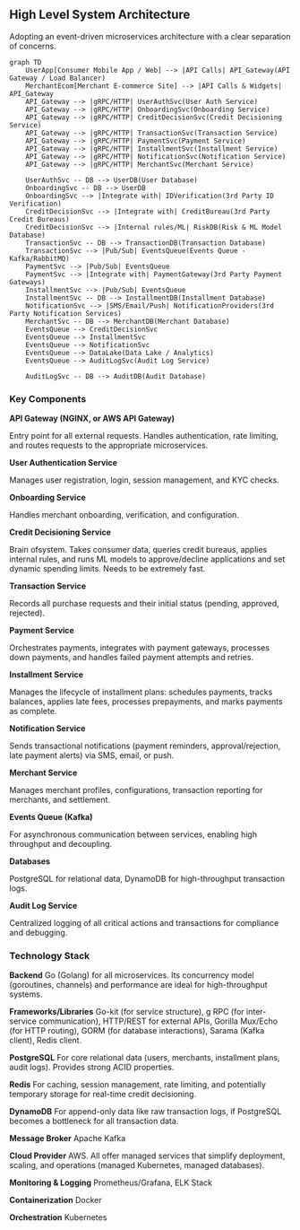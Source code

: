 ## High Level System Architecture

Adopting an event-driven microservices architecture with a clear separation of concerns.

    graph TD
        UserApp[Consumer Mobile App / Web] --> |API Calls| API_Gateway(API Gateway / Load Balancer)
        MerchantEcom[Merchant E-commerce Site] --> |API Calls & Widgets| API_Gateway
        API_Gateway --> |gRPC/HTTP| UserAuthSvc(User Auth Service)
        API_Gateway --> |gRPC/HTTP| OnboardingSvc(Onboarding Service)
        API_Gateway --> |gRPC/HTTP| CreditDecisionSvc(Credit Decisioning Service)
        API_Gateway --> |gRPC/HTTP| TransactionSvc(Transaction Service)
        API_Gateway --> |gRPC/HTTP| PaymentSvc(Payment Service)
        API_Gateway --> |gRPC/HTTP| InstallmentSvc(Installment Service)
        API_Gateway --> |gRPC/HTTP| NotificationSvc(Notification Service)
        API_Gateway --> |gRPC/HTTP| MerchantSvc(Merchant Service)

        UserAuthSvc -- DB --> UserDB(User Database)
        OnboardingSvc -- DB --> UserDB
        OnboardingSvc --> |Integrate with| IDVerification(3rd Party ID Verification)
        CreditDecisionSvc --> |Integrate with| CreditBureau(3rd Party Credit Bureaus)
        CreditDecisionSvc --> |Internal rules/ML| RiskDB(Risk & ML Model Database)
        TransactionSvc -- DB --> TransactionDB(Transaction Database)
        TransactionSvc --> |Pub/Sub| EventsQueue(Events Queue - Kafka/RabbitMQ)
        PaymentSvc --> |Pub/Sub| EventsQueue
        PaymentSvc --> |Integrate with| PaymentGateway(3rd Party Payment Gateways)
        InstallmentSvc --> |Pub/Sub| EventsQueue
        InstallmentSvc -- DB --> InstallmentDB(Installment Database)
        NotificationSvc --> |SMS/Email/Push| NotificationProviders(3rd Party Notification Services)
        MerchantSvc -- DB --> MerchantDB(Merchant Database)
        EventsQueue --> CreditDecisionSvc
        EventsQueue --> InstallmentSvc
        EventsQueue --> NotificationSvc
        EventsQueue --> DataLake(Data Lake / Analytics)
        EventsQueue --> AuditLogSvc(Audit Log Service)

        AuditLogSvc -- DB --> AuditDB(Audit Database)


### Key Components

**API Gateway (NGINX, or AWS API Gateway)** 

Entry point for all external requests. Handles authentication, rate limiting, and routes requests to the appropriate microservices.

**User Authentication Service** 

Manages user registration, login, session management, and KYC checks.

**Onboarding Service**

Handles merchant onboarding, verification, and configuration.

**Credit Decisioning Service** 

Brain ofsystem. Takes consumer data, queries credit bureaus, applies internal rules, and runs ML models to approve/decline applications and set dynamic spending limits. Needs to be extremely fast.

**Transaction Service** 

Records all purchase requests and their initial status (pending, approved, rejected).

**Payment Service** 

Orchestrates payments, integrates with payment gateways, processes down payments, and handles failed payment attempts and retries.

**Installment Service** 

Manages the lifecycle of installment plans: schedules payments, tracks balances, applies late fees, processes prepayments, and marks payments as complete.

**Notification Service** 

Sends transactional notifications (payment reminders, approval/rejection, late payment alerts) via SMS, email, or push.

**Merchant Service** 

Manages merchant profiles, configurations, transaction reporting for merchants, and settlement.

**Events Queue (Kafka)** 

For asynchronous communication between services, enabling high throughput and decoupling.

**Databases** 

PostgreSQL for relational data, 
DynamoDB for high-throughput transaction logs.

**Audit Log Service**

Centralized logging of all critical actions and transactions for compliance and debugging.

### Technology Stack 

**Backend** 
Go (Golang) for all microservices. Its concurrency model (goroutines, channels) and performance are ideal for high-throughput systems.

**Frameworks/Libraries**
Go-kit (for service structure), g
RPC (for inter-service communication), 
HTTP/REST for external APIs, 
Gorilla Mux/Echo (for HTTP routing), 
GORM (for database interactions), 
Sarama (Kafka client), Redis client.

**PostgreSQL** For core relational data (users, merchants, installment plans, audit logs). Provides strong ACID properties.

**Redis** For caching, session management, rate limiting, and potentially temporary storage for real-time credit decisioning.

**DynamoDB** For append-only data like raw transaction logs, if PostgreSQL becomes a bottleneck for all transaction data.

**Message Broker** Apache Kafka

**Cloud Provider** AWS. All offer managed services that simplify deployment, scaling, and operations (managed Kubernetes, managed databases).

**Monitoring & Logging** Prometheus/Grafana, ELK Stack

**Containerization** Docker

**Orchestration** Kubernetes